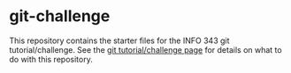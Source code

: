 # git-challenge
This repository contains the starter files for the INFO 343 git tutorial/challenge. See the [git tutorial/challenge page](https://info343.ischool.uw.edu/2015/challenges/git) for details on what to do with this repository.
